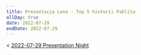 ```yaml
---
title: Prezentacja Lena - Top 5 historii Pablita
allDay: true
date: 2022-07-29
endDate: 2022-07-29
---
```


< [2022-07-29 Presentation Night](Calendar/2022-07-29%20Presentation%20Night.md)
